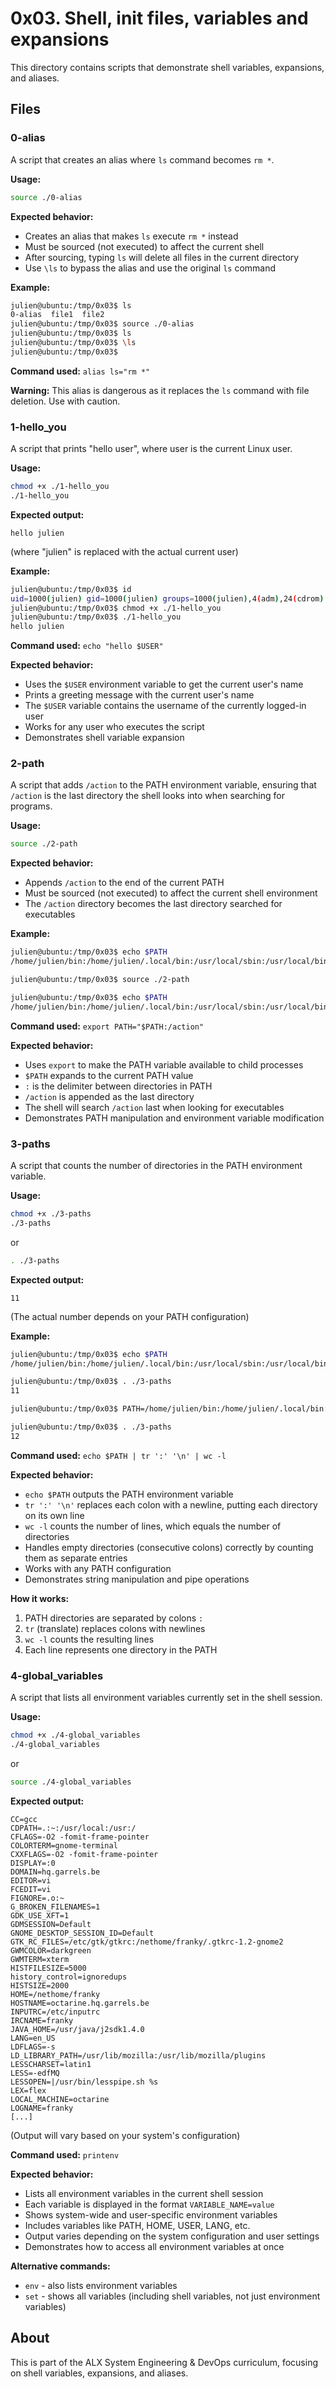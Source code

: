 # 0x03. Shell, init files, variables and expansions

This directory contains scripts that demonstrate shell variables, expansions, and aliases.

## Files

### 0-alias
A script that creates an alias where `ls` command becomes `rm *`.

**Usage:**
```bash
source ./0-alias
```

**Expected behavior:**
- Creates an alias that makes `ls` execute `rm *` instead
- Must be sourced (not executed) to affect the current shell
- After sourcing, typing `ls` will delete all files in the current directory
- Use `\ls` to bypass the alias and use the original `ls` command

**Example:**
```bash
julien@ubuntu:/tmp/0x03$ ls
0-alias  file1  file2
julien@ubuntu:/tmp/0x03$ source ./0-alias 
julien@ubuntu:/tmp/0x03$ ls
julien@ubuntu:/tmp/0x03$ \ls
julien@ubuntu:/tmp/0x03$ 
```

**Command used:** `alias ls="rm *"`

**Warning:** This alias is dangerous as it replaces the `ls` command with file deletion. Use with caution.

### 1-hello_you
A script that prints "hello user", where user is the current Linux user.

**Usage:**
```bash
chmod +x ./1-hello_you
./1-hello_you
```

**Expected output:**
```
hello julien
```
(where "julien" is replaced with the actual current user)

**Example:**
```bash
julien@ubuntu:/tmp/0x03$ id
uid=1000(julien) gid=1000(julien) groups=1000(julien),4(adm),24(cdrom),27(sudo),30(dip),46(plugdev),113(lpadmin),128(sambashare)
julien@ubuntu:/tmp/0x03$ chmod +x ./1-hello_you 
julien@ubuntu:/tmp/0x03$ ./1-hello_you 
hello julien
```

**Command used:** `echo "hello $USER"`

**Expected behavior:**
- Uses the `$USER` environment variable to get the current user's name
- Prints a greeting message with the current user's name
- The `$USER` variable contains the username of the currently logged-in user
- Works for any user who executes the script
- Demonstrates shell variable expansion

### 2-path
A script that adds `/action` to the PATH environment variable, ensuring that `/action` is the last directory the shell looks into when searching for programs.

**Usage:**
```bash
source ./2-path
```

**Expected behavior:**
- Appends `/action` to the end of the current PATH
- Must be sourced (not executed) to affect the current shell environment
- The `/action` directory becomes the last directory searched for executables

**Example:**
```bash
julien@ubuntu:/tmp/0x03$ echo $PATH
/home/julien/bin:/home/julien/.local/bin:/usr/local/sbin:/usr/local/bin:/usr/sbin:/usr/bin:/sbin:/bin:/usr/games:/usr/local/games:/snap/bin

julien@ubuntu:/tmp/0x03$ source ./2-path 

julien@ubuntu:/tmp/0x03$ echo $PATH
/home/julien/bin:/home/julien/.local/bin:/usr/local/sbin:/usr/local/bin:/usr/sbin:/usr/bin:/sbin:/bin:/usr/games:/usr/local/games:/snap/bin:/action
```

**Command used:** `export PATH="$PATH:/action"`

**Expected behavior:**
- Uses `export` to make the PATH variable available to child processes
- `$PATH` expands to the current PATH value
- `:` is the delimiter between directories in PATH
- `/action` is appended as the last directory
- The shell will search `/action` last when looking for executables
- Demonstrates PATH manipulation and environment variable modification

### 3-paths
A script that counts the number of directories in the PATH environment variable.

**Usage:**
```bash
chmod +x ./3-paths
./3-paths
```
or
```bash
. ./3-paths
```

**Expected output:**
```
11
```
(The actual number depends on your PATH configuration)

**Example:**
```bash
julien@ubuntu:/tmp/0x03$ echo $PATH
/home/julien/bin:/home/julien/.local/bin:/usr/local/sbin:/usr/local/bin:/usr/sbin:/usr/bin:/sbin:/bin:/usr/games:/usr/local/games:/snap/bin

julien@ubuntu:/tmp/0x03$ . ./3-paths 
11

julien@ubuntu:/tmp/0x03$ PATH=/home/julien/bin:/home/julien/.local/bin:/usr/local/sbin:/usr/local/bin:/usr/sbin:/usr/bin:/sbin:/bin:/usr/games:/usr/local/games:/snap/bin:::::/hello

julien@ubuntu:/tmp/0x03$ . ./3-paths 
12
```

**Command used:** `echo $PATH | tr ':' '\n' | wc -l`

**Expected behavior:**
- `echo $PATH` outputs the PATH environment variable
- `tr ':' '\n'` replaces each colon with a newline, putting each directory on its own line
- `wc -l` counts the number of lines, which equals the number of directories
- Handles empty directories (consecutive colons) correctly by counting them as separate entries
- Works with any PATH configuration
- Demonstrates string manipulation and pipe operations

**How it works:**
1. PATH directories are separated by colons `:`
2. `tr` (translate) replaces colons with newlines
3. `wc -l` counts the resulting lines
4. Each line represents one directory in the PATH

### 4-global_variables
A script that lists all environment variables currently set in the shell session.

**Usage:**
```bash
chmod +x ./4-global_variables
./4-global_variables
```
or
```bash
source ./4-global_variables
```

**Expected output:**
```
CC=gcc
CDPATH=.:~:/usr/local:/usr:/
CFLAGS=-O2 -fomit-frame-pointer
COLORTERM=gnome-terminal
CXXFLAGS=-O2 -fomit-frame-pointer
DISPLAY=:0
DOMAIN=hq.garrels.be
EDITOR=vi
FCEDIT=vi
FIGNORE=.o:~
G_BROKEN_FILENAMES=1
GDK_USE_XFT=1
GDMSESSION=Default
GNOME_DESKTOP_SESSION_ID=Default
GTK_RC_FILES=/etc/gtk/gtkrc:/nethome/franky/.gtkrc-1.2-gnome2
GWMCOLOR=darkgreen
GWMTERM=xterm
HISTFILESIZE=5000
history_control=ignoredups
HISTSIZE=2000
HOME=/nethome/franky
HOSTNAME=octarine.hq.garrels.be
INPUTRC=/etc/inputrc
IRCNAME=franky
JAVA_HOME=/usr/java/j2sdk1.4.0
LANG=en_US
LDFLAGS=-s
LD_LIBRARY_PATH=/usr/lib/mozilla:/usr/lib/mozilla/plugins
LESSCHARSET=latin1
LESS=-edfMQ
LESSOPEN=|/usr/bin/lesspipe.sh %s
LEX=flex
LOCAL_MACHINE=octarine
LOGNAME=franky
[...]
```
(Output will vary based on your system's configuration)

**Command used:** `printenv`

**Expected behavior:**
- Lists all environment variables in the current shell session
- Each variable is displayed in the format `VARIABLE_NAME=value`
- Shows system-wide and user-specific environment variables
- Includes variables like PATH, HOME, USER, LANG, etc.
- Output varies depending on the system configuration and user settings
- Demonstrates how to access all environment variables at once

**Alternative commands:**
- `env` - also lists environment variables
- `set` - shows all variables (including shell variables, not just environment variables)

## About

This is part of the ALX System Engineering & DevOps curriculum, focusing on shell variables, expansions, and aliases.
